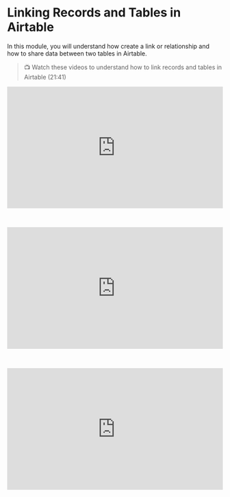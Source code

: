 # Linking Records and Tables in Airtable

<aside>
In this module, you will understand how create a link or relationship and how to share data between two tables in Airtable.
</aside>

> 📺 Watch these videos to understand how to link records and tables in Airtable (21:41)

<div style="position: relative; padding-bottom: 56.25%; height: 0;"><iframe width="560" height="315" src="https://www.youtube.com/embed/Oc2xFu5a6Qw" title="How to link records &amp; tables in Airtable" frameborder="0" allow="accelerometer; autoplay; clipboard-write; encrypted-media; gyroscope; picture-in-picture; web-share" allowfullscreen style="position: absolute; top: 0; left: 0; width: 100%; height: 100%;"></iframe></div>

&nbsp;

<div style="position: relative; padding-bottom: 56.25%; height: 0;"><iframe width="560" height="315" src="https://www.youtube.com/embed/EdtdEbWJfkQ" title="Linking Tables in Airtable - Linked Records Field Tutorial for Beginners" frameborder="0" allow="accelerometer; autoplay; clipboard-write; encrypted-media; gyroscope; picture-in-picture; web-share" allowfullscreen style="position: absolute; top: 0; left: 0; width: 100%; height: 100%;"></iframe></div>

&nbsp;

<div style="position: relative; padding-bottom: 56.25%; height: 0;"><iframe width="560" height="315" src="https://www.youtube.com/embed/qRxt6ighKsI?start=0&end=491" title="How to Link Tables in Airtable 🔗 from beginner to intermediate linking" frameborder="0" allow="accelerometer; autoplay; clipboard-write; encrypted-media; gyroscope; picture-in-picture; web-share" allowfullscreen style="position: absolute; top: 0; left: 0; width: 100%; height: 100%;"></iframe></div>